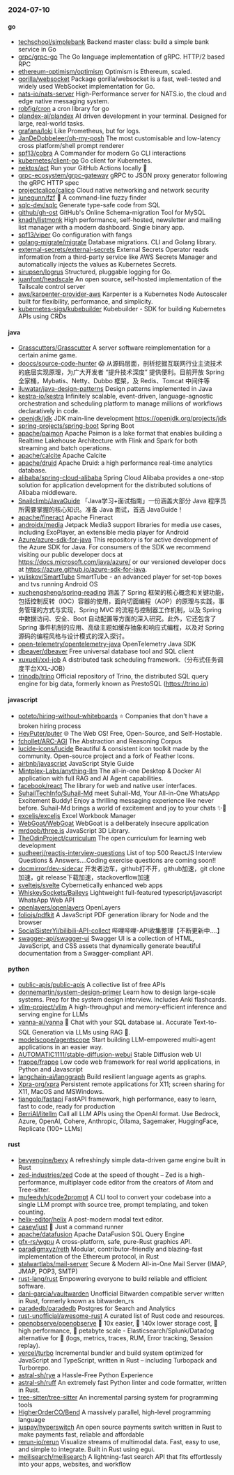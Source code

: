 ### 2024-07-10

#### go
* [techschool/simplebank](https://github.com/techschool/simplebank) Backend master class: build a simple bank service in Go
* [grpc/grpc-go](https://github.com/grpc/grpc-go) The Go language implementation of gRPC. HTTP/2 based RPC
* [ethereum-optimism/optimism](https://github.com/ethereum-optimism/optimism) Optimism is Ethereum, scaled.
* [gorilla/websocket](https://github.com/gorilla/websocket) Package gorilla/websocket is a fast, well-tested and widely used WebSocket implementation for Go.
* [nats-io/nats-server](https://github.com/nats-io/nats-server) High-Performance server for NATS.io, the cloud and edge native messaging system.
* [robfig/cron](https://github.com/robfig/cron) a cron library for go
* [plandex-ai/plandex](https://github.com/plandex-ai/plandex) AI driven development in your terminal. Designed for large, real-world tasks.
* [grafana/loki](https://github.com/grafana/loki) Like Prometheus, but for logs.
* [JanDeDobbeleer/oh-my-posh](https://github.com/JanDeDobbeleer/oh-my-posh) The most customisable and low-latency cross platform/shell prompt renderer
* [spf13/cobra](https://github.com/spf13/cobra) A Commander for modern Go CLI interactions
* [kubernetes/client-go](https://github.com/kubernetes/client-go) Go client for Kubernetes.
* [nektos/act](https://github.com/nektos/act) Run your GitHub Actions locally 🚀
* [grpc-ecosystem/grpc-gateway](https://github.com/grpc-ecosystem/grpc-gateway) gRPC to JSON proxy generator following the gRPC HTTP spec
* [projectcalico/calico](https://github.com/projectcalico/calico) Cloud native networking and network security
* [junegunn/fzf](https://github.com/junegunn/fzf) 🌸 A command-line fuzzy finder
* [sqlc-dev/sqlc](https://github.com/sqlc-dev/sqlc) Generate type-safe code from SQL
* [github/gh-ost](https://github.com/github/gh-ost) GitHub's Online Schema-migration Tool for MySQL
* [knadh/listmonk](https://github.com/knadh/listmonk) High performance, self-hosted, newsletter and mailing list manager with a modern dashboard. Single binary app.
* [spf13/viper](https://github.com/spf13/viper) Go configuration with fangs
* [golang-migrate/migrate](https://github.com/golang-migrate/migrate) Database migrations. CLI and Golang library.
* [external-secrets/external-secrets](https://github.com/external-secrets/external-secrets) External Secrets Operator reads information from a third-party service like AWS Secrets Manager and automatically injects the values as Kubernetes Secrets.
* [sirupsen/logrus](https://github.com/sirupsen/logrus) Structured, pluggable logging for Go.
* [juanfont/headscale](https://github.com/juanfont/headscale) An open source, self-hosted implementation of the Tailscale control server
* [aws/karpenter-provider-aws](https://github.com/aws/karpenter-provider-aws) Karpenter is a Kubernetes Node Autoscaler built for flexibility, performance, and simplicity.
* [kubernetes-sigs/kubebuilder](https://github.com/kubernetes-sigs/kubebuilder) Kubebuilder - SDK for building Kubernetes APIs using CRDs

#### java
* [Grasscutters/Grasscutter](https://github.com/Grasscutters/Grasscutter) A server software reimplementation for a certain anime game.
* [doocs/source-code-hunter](https://github.com/doocs/source-code-hunter) 😱 从源码层面，剖析挖掘互联网行业主流技术的底层实现原理，为广大开发者 “提升技术深度” 提供便利。目前开放 Spring 全家桶，Mybatis、Netty、Dubbo 框架，及 Redis、Tomcat 中间件等
* [iluwatar/java-design-patterns](https://github.com/iluwatar/java-design-patterns) Design patterns implemented in Java
* [kestra-io/kestra](https://github.com/kestra-io/kestra) Infinitely scalable, event-driven, language-agnostic orchestration and scheduling platform to manage millions of workflows declaratively in code.
* [openjdk/jdk](https://github.com/openjdk/jdk) JDK main-line development https://openjdk.org/projects/jdk
* [spring-projects/spring-boot](https://github.com/spring-projects/spring-boot) Spring Boot
* [apache/paimon](https://github.com/apache/paimon) Apache Paimon is a lake format that enables building a Realtime Lakehouse Architecture with Flink and Spark for both streaming and batch operations.
* [apache/calcite](https://github.com/apache/calcite) Apache Calcite
* [apache/druid](https://github.com/apache/druid) Apache Druid: a high performance real-time analytics database.
* [alibaba/spring-cloud-alibaba](https://github.com/alibaba/spring-cloud-alibaba) Spring Cloud Alibaba provides a one-stop solution for application development for the distributed solutions of Alibaba middleware.
* [Snailclimb/JavaGuide](https://github.com/Snailclimb/JavaGuide) 「Java学习+面试指南」一份涵盖大部分 Java 程序员所需要掌握的核心知识。准备 Java 面试，首选 JavaGuide！
* [apache/fineract](https://github.com/apache/fineract) Apache Fineract
* [androidx/media](https://github.com/androidx/media) Jetpack Media3 support libraries for media use cases, including ExoPlayer, an extensible media player for Android
* [Azure/azure-sdk-for-java](https://github.com/Azure/azure-sdk-for-java) This repository is for active development of the Azure SDK for Java. For consumers of the SDK we recommend visiting our public developer docs at https://docs.microsoft.com/java/azure/ or our versioned developer docs at https://azure.github.io/azure-sdk-for-java.
* [yuliskov/SmartTube](https://github.com/yuliskov/SmartTube) SmartTube - an advanced player for set-top boxes and tvs running Android OS
* [xuchengsheng/spring-reading](https://github.com/xuchengsheng/spring-reading) 涵盖了 Spring 框架的核心概念和关键功能，包括控制反转（IOC）容器的使用，面向切面编程（AOP）的原理与实践，事务管理的方式与实现，Spring MVC 的流程与控制器工作机制，以及 Spring 中数据访问、安全、Boot 自动配置等方面的深入研究。此外，它还包含了 Spring 事件机制的应用、高级主题如缓存抽象和响应式编程，以及对 Spring 源码的编程风格与设计模式的深入探讨。
* [open-telemetry/opentelemetry-java](https://github.com/open-telemetry/opentelemetry-java) OpenTelemetry Java SDK
* [dbeaver/dbeaver](https://github.com/dbeaver/dbeaver) Free universal database tool and SQL client
* [xuxueli/xxl-job](https://github.com/xuxueli/xxl-job) A distributed task scheduling framework.（分布式任务调度平台XXL-JOB）
* [trinodb/trino](https://github.com/trinodb/trino) Official repository of Trino, the distributed SQL query engine for big data, formerly known as PrestoSQL (https://trino.io)

#### javascript
* [poteto/hiring-without-whiteboards](https://github.com/poteto/hiring-without-whiteboards) ⭐️ Companies that don't have a broken hiring process
* [HeyPuter/puter](https://github.com/HeyPuter/puter) 🌐 The Web OS! Free, Open-Source, and Self-Hostable.
* [fchollet/ARC-AGI](https://github.com/fchollet/ARC-AGI) The Abstraction and Reasoning Corpus
* [lucide-icons/lucide](https://github.com/lucide-icons/lucide) Beautiful & consistent icon toolkit made by the community. Open-source project and a fork of Feather Icons.
* [airbnb/javascript](https://github.com/airbnb/javascript) JavaScript Style Guide
* [Mintplex-Labs/anything-llm](https://github.com/Mintplex-Labs/anything-llm) The all-in-one Desktop & Docker AI application with full RAG and AI Agent capabilities.
* [facebook/react](https://github.com/facebook/react) The library for web and native user interfaces.
* [SuhailTechInfo/Suhail-Md](https://github.com/SuhailTechInfo/Suhail-Md) meet Suhail-Md, Your All-in-One WhatsApp Excitement Buddy! Enjoy a thrilling messaging experience like never before. Suhail-Md brings a world of excitement and joy to your chats ✨🤖
* [exceljs/exceljs](https://github.com/exceljs/exceljs) Excel Workbook Manager
* [WebGoat/WebGoat](https://github.com/WebGoat/WebGoat) WebGoat is a deliberately insecure application
* [mrdoob/three.js](https://github.com/mrdoob/three.js) JavaScript 3D Library.
* [TheOdinProject/curriculum](https://github.com/TheOdinProject/curriculum) The open curriculum for learning web development
* [sudheerj/reactjs-interview-questions](https://github.com/sudheerj/reactjs-interview-questions) List of top 500 ReactJS Interview Questions & Answers....Coding exercise questions are coming soon!!
* [docmirror/dev-sidecar](https://github.com/docmirror/dev-sidecar) 开发者边车，github打不开，github加速，git clone加速，git release下载加速，stackoverflow加速
* [sveltejs/svelte](https://github.com/sveltejs/svelte) Cybernetically enhanced web apps
* [WhiskeySockets/Baileys](https://github.com/WhiskeySockets/Baileys) Lightweight full-featured typescript/javascript WhatsApp Web API
* [openlayers/openlayers](https://github.com/openlayers/openlayers) OpenLayers
* [foliojs/pdfkit](https://github.com/foliojs/pdfkit) A JavaScript PDF generation library for Node and the browser
* [SocialSisterYi/bilibili-API-collect](https://github.com/SocialSisterYi/bilibili-API-collect) 哔哩哔哩-API收集整理【不断更新中....】
* [swagger-api/swagger-ui](https://github.com/swagger-api/swagger-ui) Swagger UI is a collection of HTML, JavaScript, and CSS assets that dynamically generate beautiful documentation from a Swagger-compliant API.

#### python
* [public-apis/public-apis](https://github.com/public-apis/public-apis) A collective list of free APIs
* [donnemartin/system-design-primer](https://github.com/donnemartin/system-design-primer) Learn how to design large-scale systems. Prep for the system design interview. Includes Anki flashcards.
* [vllm-project/vllm](https://github.com/vllm-project/vllm) A high-throughput and memory-efficient inference and serving engine for LLMs
* [vanna-ai/vanna](https://github.com/vanna-ai/vanna) 🤖 Chat with your SQL database 📊. Accurate Text-to-SQL Generation via LLMs using RAG 🔄.
* [modelscope/agentscope](https://github.com/modelscope/agentscope) Start building LLM-empowered multi-agent applications in an easier way.
* [AUTOMATIC1111/stable-diffusion-webui](https://github.com/AUTOMATIC1111/stable-diffusion-webui) Stable Diffusion web UI
* [frappe/frappe](https://github.com/frappe/frappe) Low code web framework for real world applications, in Python and Javascript
* [langchain-ai/langgraph](https://github.com/langchain-ai/langgraph) Build resilient language agents as graphs.
* [Xpra-org/xpra](https://github.com/Xpra-org/xpra) Persistent remote applications for X11; screen sharing for X11, MacOS and MSWindows.
* [tiangolo/fastapi](https://github.com/tiangolo/fastapi) FastAPI framework, high performance, easy to learn, fast to code, ready for production
* [BerriAI/litellm](https://github.com/BerriAI/litellm) Call all LLM APIs using the OpenAI format. Use Bedrock, Azure, OpenAI, Cohere, Anthropic, Ollama, Sagemaker, HuggingFace, Replicate (100+ LLMs)

#### rust
* [bevyengine/bevy](https://github.com/bevyengine/bevy) A refreshingly simple data-driven game engine built in Rust
* [zed-industries/zed](https://github.com/zed-industries/zed) Code at the speed of thought – Zed is a high-performance, multiplayer code editor from the creators of Atom and Tree-sitter.
* [mufeedvh/code2prompt](https://github.com/mufeedvh/code2prompt) A CLI tool to convert your codebase into a single LLM prompt with source tree, prompt templating, and token counting.
* [helix-editor/helix](https://github.com/helix-editor/helix) A post-modern modal text editor.
* [casey/just](https://github.com/casey/just) 🤖 Just a command runner
* [apache/datafusion](https://github.com/apache/datafusion) Apache DataFusion SQL Query Engine
* [gfx-rs/wgpu](https://github.com/gfx-rs/wgpu) A cross-platform, safe, pure-Rust graphics API.
* [paradigmxyz/reth](https://github.com/paradigmxyz/reth) Modular, contributor-friendly and blazing-fast implementation of the Ethereum protocol, in Rust
* [stalwartlabs/mail-server](https://github.com/stalwartlabs/mail-server) Secure & Modern All-in-One Mail Server (IMAP, JMAP, POP3, SMTP)
* [rust-lang/rust](https://github.com/rust-lang/rust) Empowering everyone to build reliable and efficient software.
* [dani-garcia/vaultwarden](https://github.com/dani-garcia/vaultwarden) Unofficial Bitwarden compatible server written in Rust, formerly known as bitwarden_rs
* [paradedb/paradedb](https://github.com/paradedb/paradedb) Postgres for Search and Analytics
* [rust-unofficial/awesome-rust](https://github.com/rust-unofficial/awesome-rust) A curated list of Rust code and resources.
* [openobserve/openobserve](https://github.com/openobserve/openobserve) 🚀 10x easier, 🚀 140x lower storage cost, 🚀 high performance, 🚀 petabyte scale - Elasticsearch/Splunk/Datadog alternative for 🚀 (logs, metrics, traces, RUM, Error tracking, Session replay).
* [vercel/turbo](https://github.com/vercel/turbo) Incremental bundler and build system optimized for JavaScript and TypeScript, written in Rust – including Turbopack and Turborepo.
* [astral-sh/rye](https://github.com/astral-sh/rye) a Hassle-Free Python Experience
* [astral-sh/ruff](https://github.com/astral-sh/ruff) An extremely fast Python linter and code formatter, written in Rust.
* [tree-sitter/tree-sitter](https://github.com/tree-sitter/tree-sitter) An incremental parsing system for programming tools
* [HigherOrderCO/Bend](https://github.com/HigherOrderCO/Bend) A massively parallel, high-level programming language
* [juspay/hyperswitch](https://github.com/juspay/hyperswitch) An open source payments switch written in Rust to make payments fast, reliable and affordable
* [rerun-io/rerun](https://github.com/rerun-io/rerun) Visualize streams of multimodal data. Fast, easy to use, and simple to integrate. Built in Rust using egui.
* [meilisearch/meilisearch](https://github.com/meilisearch/meilisearch) A lightning-fast search API that fits effortlessly into your apps, websites, and workflow

